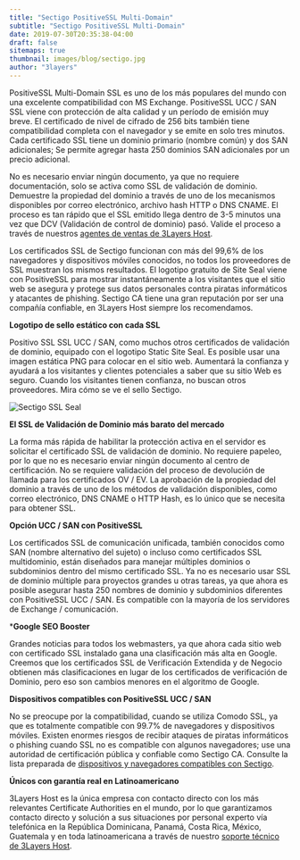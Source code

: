 ```yaml
---
title: "Sectigo PositiveSSL Multi-Domain"
subtitle: "Sectigo PositiveSSL Multi-Domain"
date: 2019-07-30T20:35:38-04:00
draft: false
sitemaps: true
thumbnail: images/blog/sectigo.jpg
author: "3layers"
---
```


PositiveSSL Multi-Domain SSL es uno de los más populares del mundo con una excelente compatibilidad con MS Exchange. PositiveSSL UCC / SAN SSL viene con protección de alta calidad y un período de emisión muy breve. El certificado de nivel de cifrado de 256 bits también tiene compatibilidad completa con el navegador y se emite en solo tres minutos. Cada certificado SSL tiene un dominio primario (nombre común) y dos SAN adicionales; Se permite agregar hasta 250 dominios SAN adicionales por un precio adicional.

No es necesario enviar ningún documento, ya que no requiere documentación, solo se activa como SSL de validación de dominio. Demuestre la propiedad del dominio a través de uno de los mecanismos disponibles por correo electrónico, archivo hash HTTP o DNS CNAME. El proceso es tan rápido que el SSL emitido llega dentro de 3-5 minutos una vez que DCV (Validación de control de dominio) pasó. Valide el proceso a través de nuestros [agentes de ventas de 3Layers Host](https://3layers.host/contact/).

Los certificados SSL de Sectigo funcionan con más del 99,6% de los navegadores y dispositivos móviles conocidos, no todos los proveedores de SSL muestran los mismos resultados. El logotipo gratuito de Site Seal viene con PositiveSSL para mostrar instantáneamente a los visitantes que el sitio web se asegura y protege sus datos personales contra piratas informáticos y atacantes de phishing. Sectigo CA tiene una gran reputación por ser una compañía confiable, en 3Layers Host siempre los recomendamos.

**Logotipo de sello estático con cada SSL**

Positivo SSL SSL UCC / SAN, como muchos otros certificados de validación de dominio, equipado con el logotipo Static Site Seal. Es posible usar una imagen estática PNG para colocar en el sitio web. Aumentará la confianza y ayudará a los visitantes y clientes potenciales a saber que su sitio Web es seguro. Cuando los visitantes tienen confianza, no buscan otros proveedores. Mira cómo se ve el sello Sectigo.

![Sectigo SSL Seal](/images/blog/sectigo_seal.png)

**El SSL de Validación de Dominio más barato del mercado**

La forma más rápida de habilitar la protección activa en el servidor es solicitar el certificado SSL de validación de dominio. No requiere papeleo, por lo que no es necesario enviar ningún documento al centro de certificación. No se requiere validación del proceso de devolución de llamada para los certificados OV / EV. La aprobación de la propiedad del dominio a través de uno de los métodos de validación disponibles, como correo electrónico, DNS CNAME o HTTP Hash, es lo único que se necesita para obtener SSL.

**Opción UCC / SAN con PositiveSSL**

Los certificados SSL de comunicación unificada, también conocidos como SAN (nombre alternativo del sujeto) o incluso como certificados SSL multidominio, están diseñados para manejar múltiples dominios o subdominios dentro del mismo certificado SSL. Ya no es necesario usar SSL de dominio múltiple para proyectos grandes u otras tareas, ya que ahora es posible asegurar hasta 250 nombres de dominio y subdominios diferentes con PositiveSSL UCC / SAN. Es compatible con la mayoría de los servidores de Exchange / comunicación.

***Google SEO Booster**

Grandes noticias para todos los webmasters, ya que ahora cada sitio web con certificado SSL instalado gana una clasificación más alta en Google. Creemos que los certificados SSL de Verificación Extendida y de Negocio obtienen más clasificaciones en lugar de los certificados de verificación de Dominio, pero eso son cambios menores en el algoritmo de Google.

**Dispositivos compatibles con PositiveSSL UCC / SAN**

No se preocupe por la compatibilidad, cuando se utiliza Comodo SSL, ya que es totalmente compatible con 99.7% de navegadores y dispositivos móviles. Existen enormes riesgos de recibir ataques de piratas informáticos o phishing cuando SSL no es compatible con algunos navegadores; use una autoridad de certificación pública y confiable como Sectigo CA. Consulte la lista preparada de [dispositivos y navegadores compatibles con Sectigo](https://3layers.host/blog/compatibilidad-de-dispositivos-con-ssl/).

**Únicos con garantía real en Latinoamericano**

3Layers Host es la única empresa con contacto directo con los más relevantes Certificate Authorities en el mundo, por lo que garantizamos contacto directo y solución a sus situaciones por personal experto vía telefónica en la República Dominicana, Panamá, Costa Rica, México, Guatemala y en toda latinoamericana a través de nuestro [soporte técnico de 3Layers Host](https://3layers.host/contact/).